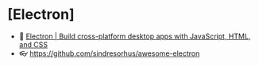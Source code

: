 # [Electron]

- 🔸 [Electron | Build cross-platform desktop apps with JavaScript, HTML, and CSS](https://electronjs.org/)
- 👓 <https://github.com/sindresorhus/awesome-electron>
